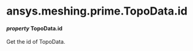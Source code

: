 <a id="ansys-meshing-prime-topodata-id"></a>

# ansys.meshing.prime.TopoData.id

<a id="ansys.meshing.prime.TopoData.id"></a>

#### *property* TopoData.id

Get the id of TopoData.

<!-- !! processed by numpydoc !! -->
